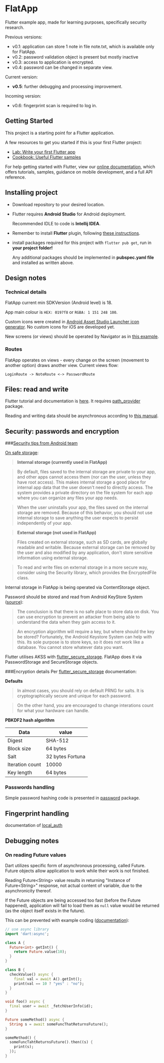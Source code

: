 # FlatApp

Flutter example app, made for learning purposes, specifically security research.

Previous versions:
* v0.1: application can store 1 note in file note.txt, which is available only for FlatApp.
* v0.2: password validation object is present but mostly inactive
* v0.3: access to application is encrypted.
* v0.4: password can be changed in separate view.

Current version:
* **v0.5**: further debugging and processing improvement.

Incoming version:
* v0.6: fingerprint scan is required to log in.

## Getting Started

This project is a starting point for a Flutter application.

A few resources to get you started if this is your first Flutter project:

- [Lab: Write your first Flutter app](https://flutter.dev/docs/get-started/codelab)
- [Cookbook: Useful Flutter samples](https://flutter.dev/docs/cookbook)

For help getting started with Flutter, view our
[online documentation](https://flutter.dev/docs), which offers tutorials,
samples, guidance on mobile development, and a full API reference.

## Installing project

* Download repository to your desired location. 
* Flutter requires **Android Studio** for Android deployment. 
    
    Recommended IDLE to code is **Intellij IDEA**.
    
* Remember to install **Flutter** plugin, following [these instructions](https://flutter.dev/docs/get-started/install).
* install packages required for this project with `flutter pub get`, run in **your project folder!**

    Any additional packages should be implemented in **pubspec.yaml file** and installed as written above.
    
## Design notes

### Technical details
FlatApp current min SDKVersion (Android level) is 18.

App main colour is `HEX: 0197f8` or `RGBA: 1 151 248 100`.

Custom icons were created in [Android Asset Studio Launcher icon generator](https://romannurik.github.io/AndroidAssetStudio/icons-launcher.html#foreground.type=clipart&foreground.clipart=filter_vintage&foreground.space.trim=1&foreground.space.pad=0.25&foreColor=rgb(1%2C%20151%2C%20248)&backColor=rgb(255%2C%20255%2C%20255)&crop=0&backgroundShape=circle&effects=none&name=ic_launcher).
No custom icons for iOS are developed yet.

New screens (or views) should be operated by Navigator as in [this example](https://flutter.dev/docs/cookbook/navigation/navigation-basics).

### Routes

FlatApp operates on views - every change on the screen (movement to another option) draws another view.
Current views flow:

    LoginRoute -> NoteRoute <-> PasswordRoute

## Files: read and write

Flutter tutorial and documentation is [here](https://flutter.dev/docs/cookbook/persistence/reading-writing-files).
It requires [path_provider](https://pub.dev/packages/path_provider#-installing-tab-) package.

Reading and writing data should be asynchronous according to [this manual](https://dart.dev/codelabs/async-await).

## Security: passwords and encryption

###[Security tips from Android team](https://developer.android.com/training/articles/security-tips)

[On safe storage](https://developer.android.com/guide/topics/data/data-storage.html#filesInternal):

> **Internal storage (currently used in FlatApp)**

> By default, files saved to the internal storage are private to your app, and other apps cannot access them 
> (nor can the user, unless they have root access). This makes internal storage a good place for internal app data 
> that the user doesn't need to directly access. The system provides a private directory on the file system 
> for each app where you can organize any files your app needs.
    
> When the user uninstalls your app, the files saved on the internal storage are removed. Because of this behavior, 
> you should not use internal storage to save anything the user expects to persist independently of your app. 
    

> **External storage  (not used in FlatApp)**
    
> Files created on external storage, such as SD cards, are globally readable and writable. 
> Because external storage can be removed by the user and also modified by any application, 
> don't store sensitive information using external storage.
    
> To read and write files on external storage in a more secure way, consider using the Security library, 
> which provides the EncryptedFile class.

Internal storage in FlatApp is being operated via ContentStorage object.
    
Password should be stored and read from Android KeyStore System 
([source](https://academy.realm.io/posts/secure-storage-in-android-san-francisco-android-meetup-2017-najafzadeh/)):
    
> The conclusion is that there is no safe place to store data on disk. You can use encryption to prevent an attacker 
> from being able to understand the data when they gain access to it.

> An encryption algorithm will require a key, but where should the key be stored? 
> Fortunately, the Android Keystore System can help with this. Its sole purpose is to store keys, 
> so it does not work like a database. You cannot store whatever data you want.
    
Flutter utilises AKSS with [flutter_secure_storage](https://pub.dev/packages/flutter_secure_storage).
FlatApp does it via PasswordStorage and SecureStorage objects.

###Encryption details
Per [flutter_secure_storage](https://pub.dev/packages/flutter_secure_storage) documentation:

**Defaults**

> In almost cases, you should rely on default PRNG for salts. 
> It is cryptographically secure and unique for each password.

> On the other hand, you are encouraged to change interations count for what your hardware can handle.

**PBKDF2 hash algorithm**

| Data              | value             |
| ----------------- | ----------------- |
| Digest	        | SHA-512           |
| Block size	    | 64 bytes          |
| Salt	            | 32 bytes Fortuna  |
| Iteration count   | 10000             |
| Key length	    | 64 bytes          |

### Passwords handling

Simple password hashing code is presented in [password](https://pub.dev/packages/password#-readme-tab-) package.

## Fingerprint handling

documentation of [local_auth](https://pub.dev/packages/local_auth)

## Debugging notes

### On reading Future values

Dart utilizes specific form of asynchronous processing, called Future.
Future objects allow application to work while their work is not finished.

Reading Future\<String\> value results in returning "Instance of Future\<String>" response, 
not actual content of variable, due to the asynchronicity thereof.  

If the Future objects are being accessed too fast (before the Future happened), 
application will fail to load them as `null` value would be returned 
(as the object itself exists in the future).

This can be prevented with example coding 
([documentation](https://dart.dev/codelabs/async-await)):

```dart
// use async library
import 'dart:async';
```
```dart
class A {
  Future<int> getInt() {
    return Future.value(10);
  }
}

class B {
  checkValue() async {
    final val = await A().getInt();
    print(val == 10 ? "yes" : "no");
  }
}
```
```dart
void foo() async {
  final user = await _fetchUserInfo(id);
}

Future someMethod() async {
  String s = await someFuncThatReturnsFuture();
}
```
```dart
someMethod() {
  someFuncTahtReturnsFuture().then((s) {
    print(s);
  });
}
```

